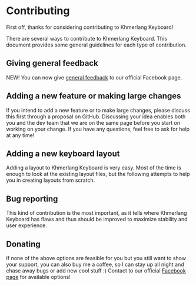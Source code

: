 # Contributing

First off, thanks for considering contributing to Khmerlang Keyboard!

There are several ways to contribute to Khmerlang Keyboard. This document provides some general guidelines for each type of
contribution.

## Giving general feedback

NEW! You can now give [general feedback](http://m.me/khmerlang.official)
to our official Facebook page.

## Adding a new feature or making large changes

If you intend to add a new feature or to make large changes, please discuss this first through a proposal on GitHub.
Discussing your idea enables both you and the dev team that we are on the same page before you start on working on your
change. If you have any questions, feel free to ask for help at any time!

## Adding a new keyboard layout

Adding a layout to Khmerlang Keyboard is very easy. Most of the time is
enough to look at the existing layout files, but the following attempts to help you in creating layouts from scratch.

## Bug reporting

This kind of contribution is the most important, as it tells where Khmerlang Keyboard has flaws and thus should be improved to
maximize stability and user experience.

## Donating

If none of the above options are feasible for you but you still want to show your support, you can also buy me a coffee,
so I can stay up all night and chase away bugs or add new cool stuff :)
Contact to our official [Facebook page](http://m.me/khmerlang.official) for available options!
